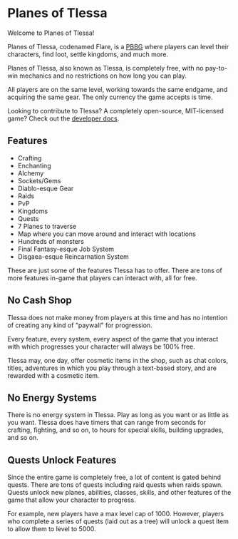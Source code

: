 # Planes of Tlessa

Welcome to Planes of Tlessa!

Planes of Tlessa, codenamed Flare, is a [PBBG](https://en.wikipedia.org/wiki/Browser_game#Persistence) where players can level their characters, find loot, settle kingdoms, and much more.

Planes of Tlessa, also known as Tlessa, is completely free, with no pay-to-win mechanics and no restrictions on how long you can play.

All players are on the same level, working towards the same endgame, and acquiring the same gear. The only currency the game accepts is time.

Looking to contribute to Tlessa? A completely open-source, MIT-licensed game? Check out the [developer docs](https://github.com/AdamKyle/flare/wiki/Planes-of-Tlessa-Development-Documentation).

## Features

- Crafting
- Enchanting
- Alchemy
- Sockets/Gems
- Diablo-esque Gear
- Raids
- PvP
- Kingdoms
- Quests
- 7 Planes to traverse
- Map where you can move around and interact with locations
- Hundreds of monsters
- Final Fantasy-esque Job System
- Disgaea-esque Reincarnation System

These are just some of the features Tlessa has to offer. There are tons of more features in-game that players can interact with, all for free.

## No Cash Shop

Tlessa does not make money from players at this time and has no intention of creating any kind of "paywall" for progression.

Every feature, every system, every aspect of the game that you interact with which progresses your character will always be 100% free.

Tlessa may, one day, offer cosmetic items in the shop, such as chat colors, titles, adventures in which you play through a text-based story, and are rewarded with a cosmetic item.

## No Energy Systems

There is no energy system in Tlessa. Play as long as you want or as little as you want. Tlessa does have timers that can range from seconds for crafting, fighting, and so on, to hours for special skills, building upgrades, and so on.

## Quests Unlock Features

Since the entire game is completely free, a lot of content is gated behind quests. There are tons of quests including raid quests when raids spawn. Quests unlock new planes, abilities, classes, skills, and other features of the game that allow your character to progress.

For example, new players have a max level cap of 1000. However, players who complete a series of quests (laid out as a tree) will unlock a quest item to allow them to level to 5000.
